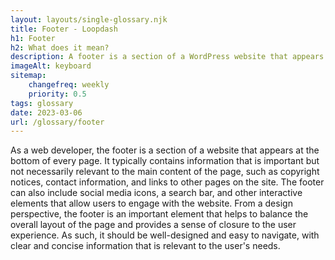 ```yaml
--- 
layout: layouts/single-glossary.njk
title: Footer - Loopdash
h1: Footer
h2: What does it mean?
description: A footer is a section of a WordPress website that appears at the bottom of every page and typically contains information such as copyright notices, contact information, and links to important pages.
imageAlt: keyboard
sitemap:
	changefreq: weekly
	priority: 0.5
tags: glossary
date: 2023-03-06
url: /glossary/footer
---
```


As a web developer, the footer is a section of a website that appears at the bottom of every page. It typically contains information that is important but not necessarily relevant to the main content of the page, such as copyright notices, contact information, and links to other pages on the site. The footer can also include social media icons, a search bar, and other interactive elements that allow users to engage with the website. From a design perspective, the footer is an important element that helps to balance the overall layout of the page and provides a sense of closure to the user experience. As such, it should be well-designed and easy to navigate, with clear and concise information that is relevant to the user's needs.
